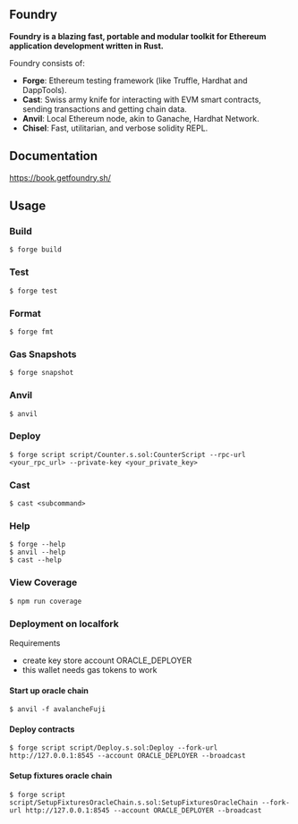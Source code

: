 ## Foundry

**Foundry is a blazing fast, portable and modular toolkit for Ethereum application development written in Rust.**

Foundry consists of:

- **Forge**: Ethereum testing framework (like Truffle, Hardhat and DappTools).
- **Cast**: Swiss army knife for interacting with EVM smart contracts, sending transactions and getting chain data.
- **Anvil**: Local Ethereum node, akin to Ganache, Hardhat Network.
- **Chisel**: Fast, utilitarian, and verbose solidity REPL.

## Documentation

https://book.getfoundry.sh/

## Usage

### Build

```shell
$ forge build
```

### Test

```shell
$ forge test
```

### Format

```shell
$ forge fmt
```

### Gas Snapshots

```shell
$ forge snapshot
```

### Anvil

```shell
$ anvil
```

### Deploy

```shell
$ forge script script/Counter.s.sol:CounterScript --rpc-url <your_rpc_url> --private-key <your_private_key>
```

### Cast

```shell
$ cast <subcommand>
```

### Help

```shell
$ forge --help
$ anvil --help
$ cast --help
```

### View Coverage

```shell
$ npm run coverage
```

### Deployment on localfork

Requirements

* create key store account ORACLE_DEPLOYER
* this wallet needs gas tokens to work

#### Start up oracle chain

```shell
$ anvil -f avalancheFuji
```

#### Deploy contracts

```shell
$ forge script script/Deploy.s.sol:Deploy --fork-url http://127.0.0.1:8545 --account ORACLE_DEPLOYER --broadcast
```

#### Setup fixtures oracle chain

```shell
$ forge script script/SetupFixturesOracleChain.s.sol:SetupFixturesOracleChain --fork-url http://127.0.0.1:8545 --account ORACLE_DEPLOYER --broadcast
```
